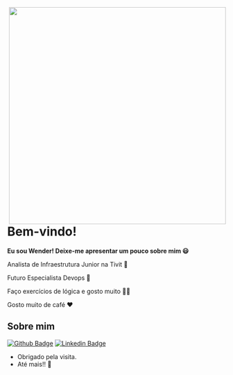 <img align="right" width="500" height="500" src="https://media.giphy.com/media/1n67EigjECnOUc6rhS/giphy.gif">

# Bem-vindo!
<b> Eu sou Wender! Deixe-me apresentar um pouco sobre mim :smiley:</b>

Analista de Infraestrutura Junior na Tivit :robot:

Futuro Especialista Devops :rocket: 

Faço exercícios de lógica e gosto muito  :man_technologist:

Gosto muito de café :heart:

## Sobre mim 

[![Github Badge](https://img.shields.io/badge/-Github-000?style=flat-square&logo=Github&logoColor=white&link=https://github.com/wenderzb)](https://github.com/wenderzb)
[![Linkedin Badge](https://img.shields.io/badge/-LinkedIn-blue?style=flat-square&logo=Linkedin&logoColor=white&link=https://www.linkedin.com/in/wender-batista/)](https://www.linkedin.com/in/wender-batista/)

- Obrigado pela visita. 
- Até mais!! :wave:
